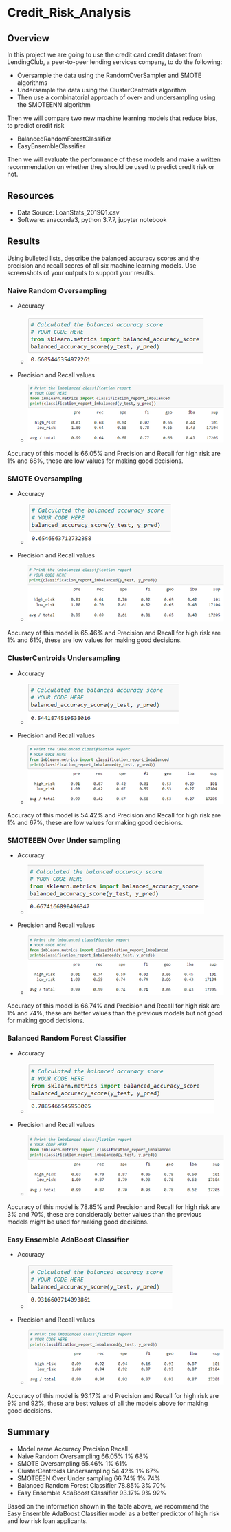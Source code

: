 # Credit_Risk_Analysis

## Overview

In this project we are going to use the credit card credit dataset from LendingClub, a peer-to-peer lending services company, to do the following:
  - Oversample the data using the RandomOverSampler and SMOTE algorithms
  - Undersample the data using the ClusterCentroids algorithm
  - Then use a combinatorial approach of over- and undersampling using the SMOTEENN algorithm

Then we will compare two new machine learning models that reduce bias, to predict credit risk
  - BalancedRandomForestClassifier
  - EasyEnsembleClassifier
  
Then we will evaluate the performance of these models and make a written recommendation on whether they should be used to predict credit risk or not.


## Resources
  - Data Source: LoanStats_2019Q1.csv
  - Software: anaconda3, python 3.7.7, jupyter notebook


## Results
Using bulleted lists, describe the balanced accuracy scores and the precision and recall scores of all six machine learning models. Use screenshots of your outputs to support your results.

### Naive Random Oversampling
  - Accuracy
    - ![""](./Images/Accuracy_Naive_Random_Oversampling.png "")
    
  - Precision and Recall values
    - ![""](./Images/PreRec_Naive_Random_Oversampling.png "")
    
  Accuracy of this model is 66.05% and Precision and Recall for high risk are 1% and 68%, these are low values for making good decisions.
  
  
### SMOTE Oversampling
  - Accuracy
    - ![""](./Images/Accuracy_SMOTE_Oversampling.png "")
    
  - Precision and Recall values
    - ![""](./Images/PreRec_SMOTE_Oversampling.png "")
    
  Accuracy of this model is 65.46% and Precision and Recall for high risk are 1% and 61%, these are low values for making good decisions.
  
  
### ClusterCentroids Undersampling
  - Accuracy
    - ![""](./Images/Accuracy_Cluster_Centroids_Undersampling.png "")
    
  - Precision and Recall values
    - ![""](./Images/PreRec_Cluster_Centroids_Undersampling.png "")
    
  Accuracy of this model is 54.42% and Precision and Recall for high risk are 1% and 67%, these are low values for making good decisions.
  
  
### SMOTEEEN Over Under sampling
  - Accuracy
    - ![""](./Images/Accuracy_SMOTEENN_Oversampling.png "")
    
  - Precision and Recall values
    - ![""](./Images/PreRec_SMOTEENN_Oversampling.png "")
    
  Accuracy of this model is 66.74% and Precision and Recall for high risk are 1% and 74%, these are better values than the previous models but not good for making good decisions.
  
  
### Balanced Random Forest Classifier
  - Accuracy
    - ![""](./Images/Accuracy_Balanced_Random_Forest_Classifier.png "")
    
  - Precision and Recall values
    - ![""](./Images/PreRec_Balanced_Random_Forest_Classifier.png "")
    
  Accuracy of this model is 78.85% and Precision and Recall for high risk are 3% and 70%, these are considerably better values than the previous models might be used for making good decisions.
  
  
### Easy Ensemble AdaBoost Classifier
  - Accuracy
    - ![""](./Images/Accuracy_Easy_Ensemble_Classifier.png "")
    
  - Precision and Recall values
    - ![""](./Images/PreRec_Easy_Ensemble_Classifier.png "")
  
  Accuracy of this model is 93.17% and Precision and Recall for high risk are 9% and 92%, these are best values of all the models above for making good decisions.
  
  
## Summary

 - Model name                          Accuracy    Precision    Recall
  - Naive Random Oversampling           66.05%      1%           68%
  - SMOTE Oversampling                  65.46%      1%           61%
  - ClusterCentroids Undersampling      54.42%      1%           67%
  - SMOTEEEN Over Under sampling        66.74%      1%           74%
  - Balanced Random Forest Classifier   78.85%      3%           70%
  - Easy Ensemble AdaBoost Classifier   93.17%      9%           92%

Based on the information shown in the table above, we recommend the Easy Ensemble AdaBoost Classifier model as a better predictor of high risk and low risk loan applicants.


